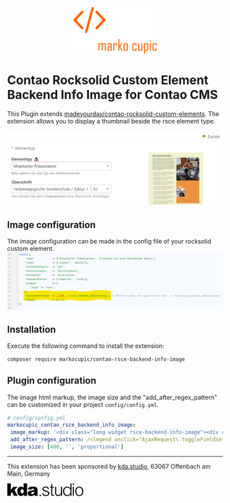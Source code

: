 <p align="center"><a href="https://github.com/markocupic"><img src="docs/logo.png" width="200"></a></p>

# Contao Rocksolid Custom Element Backend Info Image for Contao CMS

This Plugin extends [madeyourday/contao-rocksolid-custom-elements](https://github.com/madeyourday/contao-rocksolid-custom-elements).
The extension allows you to display a thumbnail beside the rsce element type.

![Contao Rocksolid Custom Element Backend Info Image](docs/backend.png)

## Image configuration
The image configuration can be made in the config file of your rocksolid custom element.
![Contao Rocksolid Custom Element Backend Info Image](docs/config.png)

## Installation

Execute the following command to install the extension:
```bash
composer require markocupic/contao-rsce-backend-info-image
```

## Plugin configuration

The image html markup, the image size and the "add_after_regex_pattern" can be customized in your project `config/config.yml`.

```yaml
# config/config.yml
markocupic_contao_rsce_backend_info_image:
 image_markup: '<div class="long widget rsce-backend-info-image"><div class="rsce-backend-info-image-inner"><img src="###IMAGE_SRC###" alt="###IMAGE_ALT###"></div></div>'
 add_after_regex_pattern: /<legend onclick="AjaxRequest\.toggleFieldset\(this,\'([a-z]+)_legend\',\'([a-zA-Z0-9-_]+)\'\)">([a-zA-Z0-9 ]+)<\/legend>/
 image_size: [400, '', 'proportional']
```

---
This extension has been sponsored by [kda.studio](https://www.kda.studio/), 63067 Offenbach am Main, Germany
<p align="left"><a href="https://www.kda.studio" title="kda.studio"><img src="docs/kda.png" width="180"></a></p>
